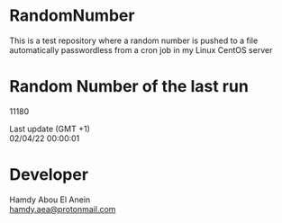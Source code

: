 # RandomNumber    
This is a test repository where a random number is pushed to a file automatically passwordless from a cron job in my Linux CentOS server    
# Random Number of the last run   
11180
      
Last update (GMT +1)    
02/04/22 00:00:01
# Developer    
Hamdy Abou El Anein   
hamdy.aea@protonmail.com
